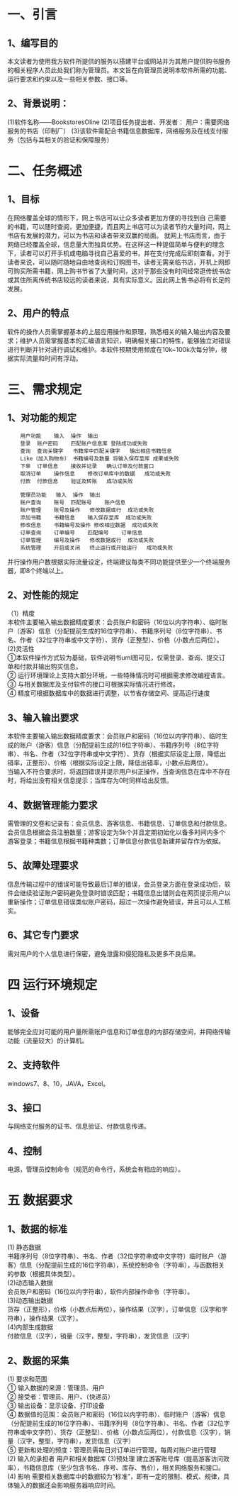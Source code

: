 # 一、引言
## 1、编写目的
本文读者为使用我方软件所提供的服务以搭建平台或网站并为其用户提供购书服务的相关程序人员此处我们称为管理员。本文旨在向管理员说明本软件所需的功能、运行要求和约束以及一些相关参数、接口等。
## 2、背景说明：
(1)软件名称——BookstoresOline
(2)项目任务提出者、开发者：
用户：需要网络服务的书店（印制厂）
(3)该软件需配合书籍信息数据库，网络服务及在线支付服务（包括与其相关的验证和保障服务）
# 二、任务概述
## 1、目标
在网络覆盖全球的情形下，网上书店可以让众多读者更加方便的寻找到自 己需要的书籍，可以随时查阅，更加便捷，而且网上书店可以为读者节约大量时间，网上书店有发展的潜力，可以为书店和读者带来双赢的局面。
就网上书店而言，由于网络已经覆盖全球，信息量大而独具优势。在这样这一种提倡简单与便利的理念下，读者可以打开手机或电脑寻找自己喜爱的书，并在支付完成后即刻查看。对于读者来说，可以随时随地自由地查询和订购图书，读者无需亲临书店，开机上网即可购买所需书籍，网上购书节省了大量时间，这对于那些没有时间经常逛传统书店或其住所离传统书店较远的读者来说，具有实际意义。因此网上售书必将有长足的发展。
## 2、用户的特点
软件的操作人员需掌握基本的上层应用操作和原理，熟悉相关的输入输出内容及要求；维护人员需掌握基本的汇编语言知识，明确相关接口的特性，能够独立对错误进行判断并针对进行调试和维护。本软件预期使用频度在10k~100k次每分钟，根据实际流量和时间有浮动。
# 三、需求规定
## 1、对功能的规定
		用户功能	输入	操作	输出
		登录	账户密码	匹配账户信息库	登陆成功或失败
		查询	查询关键字	书籍库中匹配关键字	输出相应书籍信息
		Like（加入购物车）	书籍编号及数量	将输入保存至库	成果或失败
		下单	订单信息	接收并记录	确认订单及付款窗口
		取消订单	操作信息	修改订单库中的数据	成功或失败
		付款	付款信息	验证及转账	成功或失败

		管理员功能	输入	操作	输出  
		账户查询	账号	匹配账号	账户信息  
		账户管理	账号及操作	修改数据或行	成功或失败  
		添加书籍	书籍信息	输入保存至库	成功或失败  
		修改信息	书籍编号及操作	修改相应数据	成功或失败  
		订单查询	订单编号	匹配编号	订单信息  
		订单管理	编号及操作	修改数据或行	成功或失败  
		系统管理	开启或关闭	终止运行或开始运行	成功或失败  
并行操作用户数根据实际流量设定，终端建议每类不同功能提供至少一个终端服务器，即8个终端以上。
## 2、对性能的规定
（1）精度<br>
本软件主要输入输出数据精度要求：会员账户和密码（16位以内字符串）、临时账户（游客）信息（分配提前生成的16位字符串）、书籍序列号（8位字符串）、书名、作者（32位字符串或中文字符）、货存（正整型）、价格（小数点后两位）。
(2)灵活性<br>
①本软件操作方式较为基础，软件说明书uml图可见，仅需登录、查询、提交订单和付款并输出购买信息。<br>
② 运行环境理论上支持大部分环境，一些特殊情况时可根据需求修改编程语言。<br>
③ 与相关数据库及支付软件的接口可根据实际情况进行修改。<br>
④ 精度可根据数据库中的数据进行调整，以节省存储空间、提高运行速度<br>
## 3、输入输出要求
本软件主要输入输出数据精度要求：会员账户和密码（16位以内字符串）、临时生成的账户（游客）信息（分配提前生成的16位字符串）、书籍序列号（8位字符串）、书名、作者（32位字符串或中文字符）、货存（根据实际设定上限，降低出错率，正整形）、价格（根据实际设定上限，降低出错率，小数点后两位）。<br>
当输入不符合要求时，将返回错误并提示用户纠正操作，当查询信息在库中不存在时，将给出没有相关信息提示；当库存为0时同样给出反馈。
## 4、数据管理能力要求
需管理的文卷和记录有：会员信息、游客信息、书籍信息、订单信息和付款信息。会员信息根据会员注册数量；游客设定为5k个并且定期初始化以备多时间内多个游客登录；书籍信息根据书籍种类数；订单信息付款信息新建并留存作为依据。
## 5、故障处理要求
信息传输过程中的错误可能导致最后订单的错误，会员登录方面在登录成功后，软件会继续验证账户密码避免登录时错误匹配；书籍信息出错则会在网页提示用户以重新操作；订单信息错误类似账户密码，超过一次操作避免错误，并且可以人工核实。
## 6、其它专门要求
需对用户的个人信息进行保密，避免泄露和侵犯隐私及更多不良后果。
# 四 运行环境规定
## 1、设备
能够完全应对可能的用户量所需账户信息和订单信息的内部存储空间，并网络传输功能（流量较大）的计算机。
## 2、支持软件
windows7、8、10，JAVA，Excel。
## 3、接口
与网络支付服务的证书、信息验证、付款信息传递。
## 4、控制
电源，管理员控制命令（规范的命令行，系统会有相应的响应）。
# 五 数据要求
## 1、数据的标准
(1) 静态数据<br>
书籍序列号（8位字符串）、书名、作者（32位字符串或中文字符）临时账户（游客）信息（分配提前生成的16位字符串），系统控制命令（字符串），与函数相关的参数（根据具体类型）。<br>
(2)动态输入数据<br>
会员账户和密码（16位以内字符串），软件内部操作命令（字符串）。<br>
(3)动态输出数据<br>
货存（正整形），价格（小数点后两位），操作结果（汉字），订单信息（汉字和字符串），操作结果（汉字）。<br>
(4)内部生成数据<br>
付款信息（汉字），销量（汉字，整型，字符串），发货信息（汉字）<br>
## 2、数据的采集
(1) 要求和范围<br>
① 输入数据的来源：管理员、用户<br>
② 接受者：管理员、用户、（快递员）<br>
③ 输出设备：显示设备、打印设备<br>
④  数据值的范围：会员账户和密码（16位以内字符串）、临时账户（游客）信息（分配提前生成的16位字符串）、书籍序列号（8位字符串）、书名、作者（32位字符串或中文字符）、货存（正整型）、价格（小数点后两位），付款信息（汉字），销量（汉字，整型，字符串），发货信息（汉字）<br>
⑤ 更新和处理的频度：管理员需每日对订单进行管理，每周对账户进行管理<br>
(2) 输入的承担者
用户和相关数据库
(3)预处理
建立游客账号库（提高游客访问效率），书籍信息库（至少包含书名、序号、库存、售价），相关网络服务和接口。
(4) 影响
需要相关数据库中的数据较为“标准”，即有一定的限制、模式、规律，具体输入的数据还会影响服务器响应时间。
